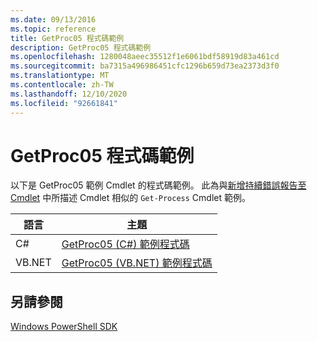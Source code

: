 ```yaml
---
ms.date: 09/13/2016
ms.topic: reference
title: GetProc05 程式碼範例
description: GetProc05 程式碼範例
ms.openlocfilehash: 1280048aeec35512f1e6061bdf58919d83a461cd
ms.sourcegitcommit: ba7315a496986451cfc1296b659d73ea2373d3f0
ms.translationtype: MT
ms.contentlocale: zh-TW
ms.lasthandoff: 12/10/2020
ms.locfileid: "92661841"
---
```

# <a name="getproc05-code-samples"></a>GetProc05 程式碼範例

以下是 GetProc05 範例 Cmdlet 的程式碼範例。 此為與[新增持續錯誤報告至 Cmdlet](../cmdlet/adding-non-terminating-error-reporting-to-your-cmdlet.md) 中所描述 Cmdlet 相似的 `Get-Process` Cmdlet 範例。

|語言|主題|
|--------------|-----------|
|C#|[GetProc05 (C#) 範例程式碼](./getproc05-csharp-sample-code.md)|
|VB.NET|[GetProc05 (VB.NET) 範例程式碼](./getproc05-vb-net-sample-code.md)|

## <a name="see-also"></a>另請參閱

[Windows PowerShell SDK](../windows-powershell-reference.md)
